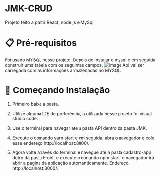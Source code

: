 # JMK-CRUD
Projeto feito a partir React, node.js e MySql


# 📋 Pré-requisitos

  Foi usado MYSQL nesse projeto. Depois de instalar o mysql e em seguida construir uma tabela com os seguintes campos.
  ![image](https://user-images.githubusercontent.com/60117541/220414007-79822a89-d591-48b1-a858-5f8bd17f76bb.png)
  Api vai ser carregada com as informações armazenadas no MYSQL.  

# 🚀 Começando Instalação

1) Primeiro baixe a pasta.

2) Utilize alguma IDE de preferência, a utilizada nesse projeto foi visual studio code.

3) Use o terminal para navegar ate a pasta API dentro da pasta JMK.

4) Execute o comando yarn start e em seguida, abra o navegador e cole esse endereço http://localhost:8800/. 

5) Agora volte através do terminal e navegue ate a pasta  cadastro-app detro da pasta Front. e execute o conando npm start.
   o navegador irá abrir a pagina da aplicação automanticamente.  Endereço http://localhost:3000/.
   
   




